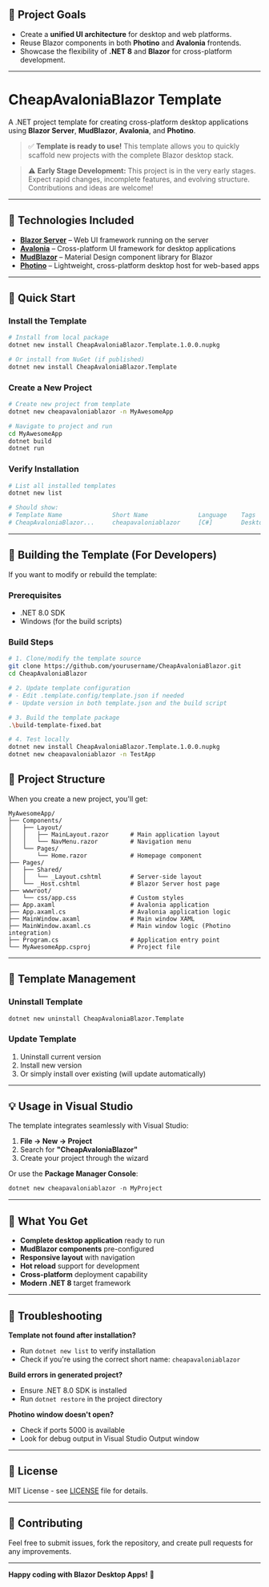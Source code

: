 ## 🚧 Project Goals

- Create a **unified UI architecture** for desktop and web platforms.
- Reuse Blazor components in both **Photino** and **Avalonia** frontends.
- Showcase the flexibility of **.NET 8** and **Blazor** for cross-platform development.

---

# CheapAvaloniaBlazor Template

A .NET project template for creating cross-platform desktop applications using **Blazor Server**, **MudBlazor**, **Avalonia**, and **Photino**.

> ✅ **Template is ready to use!** This template allows you to quickly scaffold new projects with the complete Blazor desktop stack.

> ⚠️ **Early Stage Development:** This project is in the very early stages. Expect rapid changes, incomplete features, and evolving structure. Contributions and ideas are welcome!

---

## 🧩 Technologies Included

- **[Blazor Server](https://dotnet.microsoft.com/apps/aspnet/web-apps/blazor)** – Web UI framework running on the server
- **[Avalonia](https://avaloniaui.net/)** – Cross-platform UI framework for desktop applications
- **[MudBlazor](https://mudblazor.com/)** – Material Design component library for Blazor
- **[Photino](https://www.photino.dev/)** – Lightweight, cross-platform desktop host for web-based apps

---

## 🚀 Quick Start

### Install the Template

```bash
# Install from local package
dotnet new install CheapAvaloniaBlazor.Template.1.0.0.nupkg

# Or install from NuGet (if published)
dotnet new install CheapAvaloniaBlazor.Template
```

### Create a New Project

```bash
# Create new project from template
dotnet new cheapavaloniablazor -n MyAwesomeApp

# Navigate to project and run
cd MyAwesomeApp
dotnet build
dotnet run
```

### Verify Installation

```bash
# List all installed templates
dotnet new list

# Should show:
# Template Name              Short Name              Language    Tags
# CheapAvaloniaBlazor...     cheapavaloniablazor     [C#]        Desktop/Blazor/MudBlazor/Avalonia/Photino
```

---

## 🔨 Building the Template (For Developers)

If you want to modify or rebuild the template:

### Prerequisites

- .NET 8.0 SDK
- Windows (for the build scripts)

### Build Steps

```bash
# 1. Clone/modify the template source
git clone https://github.com/yourusername/CheapAvaloniaBlazor.git
cd CheapAvaloniaBlazor

# 2. Update template configuration
# - Edit .template.config/template.json if needed
# - Update version in both template.json and the build script

# 3. Build the template package
.\build-template-fixed.bat

# 4. Test locally
dotnet new install CheapAvaloniaBlazor.Template.1.0.0.nupkg
dotnet new cheapavaloniablazor -n TestApp
```


## 📁 Project Structure

When you create a new project, you'll get:

```
MyAwesomeApp/
├── Components/
│   ├── Layout/
│   │   ├── MainLayout.razor      # Main application layout
│   │   └── NavMenu.razor         # Navigation menu
│   └── Pages/
│       └── Home.razor            # Homepage component
├── Pages/
│   ├── Shared/
│   │   └── _Layout.cshtml        # Server-side layout
│   └── _Host.cshtml              # Blazor Server host page
├── wwwroot/
│   └── css/app.css               # Custom styles
├── App.axaml                     # Avalonia application
├── App.axaml.cs                  # Avalonia application logic
├── MainWindow.axaml              # Main window XAML
├── MainWindow.axaml.cs           # Main window logic (Photino integration)
├── Program.cs                    # Application entry point
└── MyAwesomeApp.csproj           # Project file
```

---

## 🔧 Template Management

### Uninstall Template

```bash
dotnet new uninstall CheapAvaloniaBlazor.Template
```

### Update Template

1. Uninstall current version
2. Install new version
3. Or simply install over existing (will update automatically)

---

## 💡 Usage in Visual Studio

The template integrates seamlessly with Visual Studio:

1. **File → New → Project**
2. Search for **"CheapAvaloniaBlazor"**
3. Create your project through the wizard

Or use the **Package Manager Console**:
```powershell
dotnet new cheapavaloniablazor -n MyProject
```

---

## 🎯 What You Get

- **Complete desktop application** ready to run
- **MudBlazor components** pre-configured
- **Responsive layout** with navigation
- **Hot reload** support for development
- **Cross-platform** deployment capability
- **Modern .NET 8** target framework

---

## 🐛 Troubleshooting

**Template not found after installation?**
- Run `dotnet new list` to verify installation
- Check if you're using the correct short name: `cheapavaloniablazor`

**Build errors in generated project?**
- Ensure .NET 8.0 SDK is installed
- Run `dotnet restore` in the project directory

**Photino window doesn't open?**
- Check if ports 5000 is available
- Look for debug output in Visual Studio Output window

---

## 📝 License

MIT License - see [LICENSE](LICENSE) file for details.

---

## 🙏 Contributing

Feel free to submit issues, fork the repository, and create pull requests for any improvements.

---

**Happy coding with Blazor Desktop Apps!** 🚀